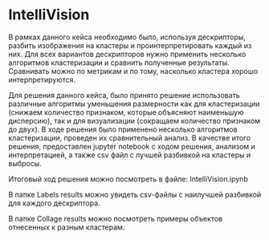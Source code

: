 # IntelliVision

В рамках данного кейса необходимо было, используя дескрипторы, разбить изображения на кластеры и проинтерпретировать каждый из них. Для всех вариантов дескрипторов нужно применить несколько алгоритмов кластеризации и сравнить полученные результаты. Сравнивать можно по метрикам и по тому, насколько кластера хорошо интерпретируются.

Для решения данного кейса, было принято решение использовать различные алгоритмы уменьшения размерности как для кластеризации (снижаем количество признаком, которые объясняют наименьшую дисперсию), так и для визуализации (сокращаем количество признаком до двух). В ходе решения было применено несколько алгоритмов кластеризации, проведен их сравнительный анализ. В качестве итого решения, предоставлен jupyter notebook с ходом решения, анализом и интерпретацией, а также csv файл с лучшей разбивкой на кластеры и выбросы.

Итоговый ход решения можно посмотреть в файле: IntelliVision.ipynb

В папке Labels results можно увидеть csv-файлы с наилучшей разбивкой для каждого дескриптора.

В папке Collage results можно посмотреть примеры объектов отнесенных к разным кластерам. 
